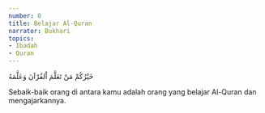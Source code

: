 ```yaml
---
number: 0
title: Belajar Al-Quran
narrator: Bukhari
topics:
- Ibadah
- Quran
---
```


<p lang="ar">
خَيْرُكُمْ مَنْ تَعَلَّمَ اْلقُرْآنَ وَعَلَّمَهُ
</p>

Sebaik-baik orang di antara kamu adalah orang yang belajar Al-Quran dan mengajarkannya.
